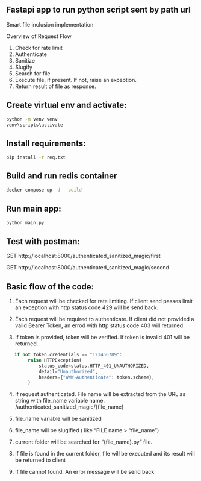 
## Fastapi app to run python script sent by path url
Smart file inclusion implementation

Overview of Request Flow
1.	Check for rate limit
2.	Authenticate
3.	Sanitize
4.	Slugify
5.	Search for file
6.	Execute file, if present. If not, raise an exception.
7.	Return result of file as response.

## Create virtual env and activate:

```bash 
python -m venv venv
venv\scripts\activate
```


## Install requirements:
```bash
pip install -r req.txt
```

## Build and run redis container
```bash 
docker-compose up -d --build
```
 
## Run main app:
```bash
python main.py
```


## Test with postman:
GET http://localhost:8000/authenticated_sanitized_magic/first
 

GET http://localhost:8000/authenticated_sanitized_magic/second



## Basic flow of the code:
1.	Each request will be checked for rate limiting. If client send passes limit an exception with http status code 429 will be send back.
 
2.	Each request will be required to authenticate. If client did not provided a valid Bearer Token, an errod with http status code 403 will returned
 
3.	If token is provided, token will be verified. If token is invalid 401 will be returned.

```python
   if not token.credentials == "123456789":        
        raise HTTPException(
            status_code=status.HTTP_401_UNAUTHORIZED,
            detail="Unauthorized",
            headers={"WWW-Authenticate": token.scheme},
        )
```

4.	If request authenticated. File name will be extracted from the URL as string with file_name variable name.
/authenticated_sanitized_magic/{file_name}

5.	file_name variable will be sanitized

6.	file_name will be slugified (  like “FILE name > “file_name”)

7.	current folder will be searched for “{file_name}.py” file.

8.	If file is found in the current folder, file will be executed and its result will be returned to client

9.	If file cannot found. An error message will be send back
 







